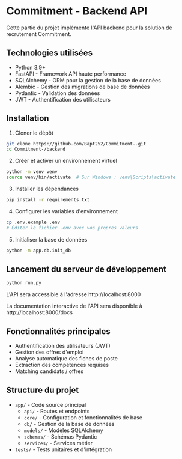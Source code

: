 # Commitment - Backend API

Cette partie du projet implémente l'API backend pour la solution de recrutement Commitment.

## Technologies utilisées

- Python 3.9+
- FastAPI - Framework API haute performance
- SQLAlchemy - ORM pour la gestion de la base de données
- Alembic - Gestion des migrations de base de données
- Pydantic - Validation des données
- JWT - Authentification des utilisateurs

## Installation

1. Cloner le dépôt

```bash
git clone https://github.com/Bapt252/Commitment-.git
cd Commitment-/backend
```

2. Créer et activer un environnement virtuel

```bash
python -m venv venv
source venv/bin/activate  # Sur Windows : venv\Scripts\activate
```

3. Installer les dépendances

```bash
pip install -r requirements.txt
```

4. Configurer les variables d'environnement

```bash
cp .env.example .env
# Éditer le fichier .env avec vos propres valeurs
```

5. Initialiser la base de données

```bash
python -m app.db.init_db
```

## Lancement du serveur de développement

```bash
python run.py
```

L'API sera accessible à l'adresse http://localhost:8000

La documentation interactive de l'API sera disponible à http://localhost:8000/docs

## Fonctionnalités principales

- Authentification des utilisateurs (JWT)
- Gestion des offres d'emploi
- Analyse automatique des fiches de poste
- Extraction des compétences requises
- Matching candidats / offres

## Structure du projet

- `app/` - Code source principal
  - `api/` - Routes et endpoints
  - `core/` - Configuration et fonctionnalités de base
  - `db/` - Gestion de la base de données
  - `models/` - Modèles SQLAlchemy
  - `schemas/` - Schémas Pydantic
  - `services/` - Services métier
- `tests/` - Tests unitaires et d'intégration